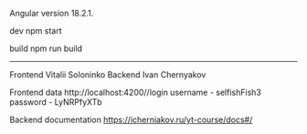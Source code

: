 Angular version 18.2.1.

dev
npm start

build
npm run build

---

Frontend Vitalii Soloninko
Backend Ivan Chernyakov

Frontend data
http://localhost:4200//login
username - selfishFish3
password - LyNRPfyXTb

Backend documentation
https://icherniakov.ru/yt-course/docs#/
